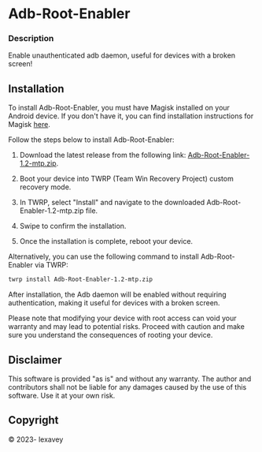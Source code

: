 # Adb-Root-Enabler

### Description
Enable unauthenticated adb daemon, useful for devices with a broken screen!

## Installation

To install Adb-Root-Enabler, you must have Magisk installed on your Android device. If you don't have it, you can find installation instructions for Magisk [here](https://github.com/topjohnwu/Magisk/releases).

Follow the steps below to install Adb-Root-Enabler:

1. Download the latest release from the following link: [Adb-Root-Enabler-1.2-mtp.zip](https://github.com/lexavey/Adb-Root-Enabler/releases/download/v1.2/Adb-Root-Enabler-1.2-mtp.zip).

2. Boot your device into TWRP (Team Win Recovery Project) custom recovery mode.

3. In TWRP, select "Install" and navigate to the downloaded Adb-Root-Enabler-1.2-mtp.zip file.

4. Swipe to confirm the installation.

5. Once the installation is complete, reboot your device.

Alternatively, you can use the following command to install Adb-Root-Enabler via TWRP:

```bash
twrp install Adb-Root-Enabler-1.2-mtp.zip
```

After installation, the Adb daemon will be enabled without requiring authentication, making it useful for devices with a broken screen.

Please note that modifying your device with root access can void your warranty and may lead to potential risks. Proceed with caution and make sure you understand the consequences of rooting your device.

## Disclaimer

This software is provided "as is" and without any warranty. The author and contributors shall not be liable for any damages caused by the use of this software. Use it at your own risk.

## Copyright

© 2023- lexavey